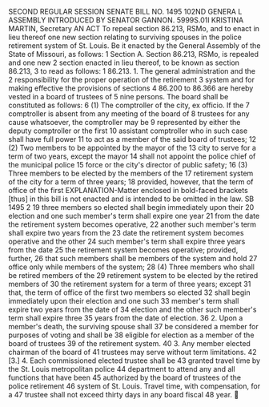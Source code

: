 SECOND REGULAR SESSION
SENATE BILL NO. 1495
102ND GENERA L ASSEMBLY
INTRODUCED BY SENATOR GANNON.
5999S.01I KRISTINA MARTIN, Secretary
AN ACT
To repeal section 86.213, RSMo, and to enact in lieu thereof one new section relating to surviving
spouses in the police retirement system of St. Louis.
Be it enacted by the General Assembly of the State of Missouri, as follows:
1 Section A. Section 86.213, RSMo, is repealed and one new
2 section enacted in lieu thereof, to be known as section 86.213,
3 to read as follows:
1 86.213. 1. The general administration and the
2 responsibility for the proper operation of the retirement
3 system and for making effective the provisions of sections
4 86.200 to 86.366 are hereby vested in a board of trustees of
5 nine persons. The board shall be constituted as follows:
6 (1) The comptroller of the city, ex officio. If the
7 comptroller is absent from any meeting of the board of
8 trustees for any cause whatsoever, the comptroller may be
9 represented by either the deputy comptroller or the first
10 assistant comptroller who in such case shall have full power
11 to act as a member of the said board of trustees;
12 (2) Two members to be appointed by the mayor of the
13 city to serve for a term of two years, except the mayor
14 shall not appoint the police chief of the municipal police
15 force or the city's director of public safety;
16 (3) Three members to be elected by the members of the
17 retirement system of the city for a term of three years;
18 provided, however, that the term of office of the first
EXPLANATION-Matter enclosed in bold-faced brackets [thus] in this bill is not enacted
and is intended to be omitted in the law.
SB 1495 2
19 three members so elected shall begin immediately upon their
20 election and one such member's term shall expire one year
21 from the date the retirement system becomes operative,
22 another such member's term shall expire two years from the
23 date the retirement system becomes operative and the other
24 such member's term shall expire three years from the date
25 the retirement system becomes operative; provided, further,
26 that such members shall be members of the system and hold
27 office only while members of the system;
28 (4) Three members who shall be retired members of the
29 retirement system to be elected by the retired members of
30 the retirement system for a term of three years; except
31 that, the term of office of the first two members so elected
32 shall begin immediately upon their election and one such
33 member's term shall expire two years from the date of
34 election and the other such member's term shall expire three
35 years from the date of election.
36 2. Upon a member's death, the surviving spouse shall
37 be considered a member for purposes of voting and shall be
38 eligible for election as a member of the board of trustees
39 of the retirement system.
40 3. Any member elected chairman of the board of
41 trustees may serve without term limitations.
42 [3.] 4. Each commissioned elected trustee shall be
43 granted travel time by the St. Louis metropolitan police
44 department to attend any and all functions that have been
45 authorized by the board of trustees of the police retirement
46 system of St. Louis. Travel time, with compensation, for a
47 trustee shall not exceed thirty days in any board fiscal
48 year.
